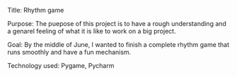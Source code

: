 Title: Rhythm game

Purpose: The puepose of this project is to have a rough understanding and a genarel feeling of what it is like to work on a big project. 

Goal: By the middle of June, I wanted to finish a complete rhythm game that runs smoothly and have a fun mechanism.

Technology used: Pygame, Pycharm
